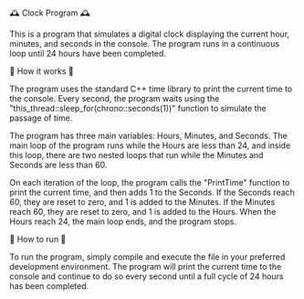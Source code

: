 🕰️ Clock Program 🕰️

This is a program that simulates a digital clock displaying the current hour, minutes, and seconds in the console. The program runs in a continuous loop until 24 hours have been completed.

🔧 How it works 🔧

The program uses the standard C++ time library to print the current time to the console. Every second, the program waits using the "this_thread::sleep_for(chrono::seconds(1))" function to simulate the passage of time.

The program has three main variables: Hours, Minutes, and Seconds. The main loop of the program runs while the Hours are less than 24, and inside this loop, there are two nested loops that run while the Minutes and Seconds are less than 60.

On each iteration of the loop, the program calls the "PrintTime" function to print the current time, and then adds 1 to the Seconds. If the Seconds reach 60, they are reset to zero, and 1 is added to the Minutes. If the Minutes reach 60, they are reset to zero, and 1 is added to the Hours. When the Hours reach 24, the main loop ends, and the program stops.

🚀 How to run 🚀

To run the program, simply compile and execute the file in your preferred development environment. The program will print the current time to the console and continue to do so every second until a full cycle of 24 hours has been completed.




